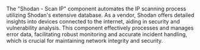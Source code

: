 The "Shodan - Scan IP" component automates the IP scanning process utilizing Shodan's extensive database. As a vendor, Shodan offers detailed insights into devices connected to the internet, aiding in security and vulnerability analysis. This component effectively processes and manages error data, facilitating robust monitoring and accurate incident handling, which is crucial for maintaining network integrity and security.
